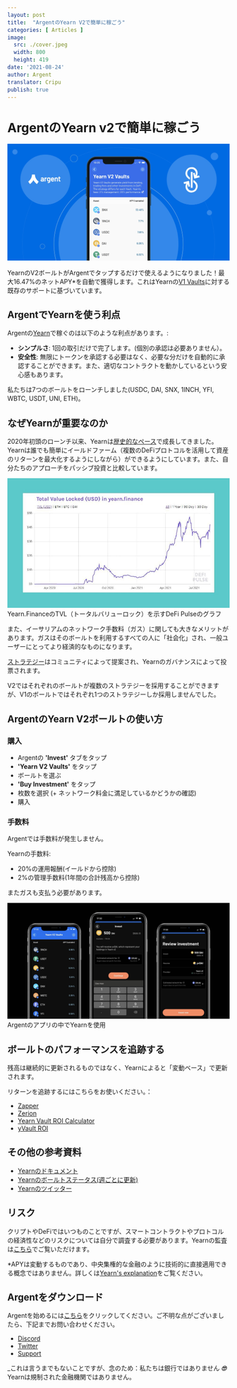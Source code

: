 ```yaml
---
layout: post
title:  "ArgentのYearn V2で簡単に稼ごう"
categories: [ Articles ]
image:
  src: ./cover.jpeg
  width: 800
  height: 419
date: '2021-08-24'
author: Argent
translator: Cripu
publish: true
---
```


# ArgentのYearn v2で簡単に稼ごう

![](Image1.jpg?w=2064&h=1080)

YearnのV2ボールトがArgentでタップするだけで使えるようになりました！最大16.47%のネットAPY*を自動で獲得します。これはYearnの[V1 Vaults](https://www.argent.xyz/blog/yearn-vaults-in-argent/)に対する既存のサポートに基づいています。

## **ArgentでYearnを使う利点**

Argentの[Yearn](https://yearn.finance/vaults)で稼ぐのは以下のような利点があります。:

- **シンプルさ**: 1回の取引だけで完了します。(個別の承認は必要ありません）。
- **安全性**: 無限にトークンを承認する必要はなく、必要な分だけを自動的に承認することができます。また、適切なコントラクトを動かしているという安心感もあります。

私たちは7つのボールトをローンチしました(USDC, DAI, SNX, 1INCH, YFI, WBTC, USDT, UNI, ETH)。

## **なぜYearnが重要なのか**

2020年初頭のローンチ以来、Yearnは[歴史的なペース](https://defipulse.com/yearn.finance)で成長してきました。Yearnは誰でも簡単にイールドファーム（複数のDeFiプロトコルを活用して資産のリターンを最大化するようにしながら）ができるようにしています。また、自分たちのアプローチをパッシブ投資と比較しています。

![](Image2.jpg?w=944&h=549)Yearn.FinanceのTVL（トータルバリューロック）を示すDeFi Pulseのグラフ

また、イーサリアムのネットワーク手数料（ガス）に関しても大きなメリットがあります。ガスはそのボールトを利用するすべての人に「社会化」され、一般ユーザーにとってより経済的なものになります。

[ストラテジー](https://medium.com/yearn-state-of-the-vaults/the-vaults-at-yearn-9237905ffed3)はコミュニティによって提案され、Yearnのガバナンスによって投票されます。

V2ではそれぞれのボールトが複数のストラテジーを採用することができますが、V1のボールトではそれぞれ1つのストラテジーしか採用しませんでした。

## **ArgentのYearn V2ボールトの使い方**

### **購入**

- Argentの **'Invest'** タブをタップ
- **'Yearn V2 Vaults'** をタップ
- ボールトを選ぶ
- **'Buy Investment'** をタップ
- 枚数を選択 (+ ネットワーク料金に満足しているかどうかの確認)
- 購入

### **手数料**

Argentでは手数料が発生しません。

Yearnの手数料:

- 20%の運用報酬(イールドから控除)
- 2%の管理手数料(1年間の合計残高から控除)

またガスも支払う必要があります。

![](Image3.jpg?w=2500&h=1300)
Argentのアプリの中でYearnを使用

## **ボールトのパフォーマンスを追跡する**

残高は継続的に更新されるものではなく、Yearnによると「変動ベース」で更新されます。

リターンを追跡するにはこちらをお使いください。：

- [Zapper](https://zapper.fi/)
- [Zerion](https://app.zerion.io/)
- [Yearn Vault ROI Calculator](https://yearn-roi.xyz/#/)
- [yVault ROI](https://yvault-roi.netlify.app/)

## **その他の参考資料**

- [Yearnのドキュメント](https://docs.yearn.finance/)
- [Yearnのボールトステータス(週ごとに更新)](https://medium.com/yearn-state-of-the-vaults/the-vaults-at-yearn-9237905ffed3)
- [Yearnのツイッター](https://twitter.com/iearnfinance)

## **リスク**

クリプトやDeFiではいつものことですが、スマートコントラクトやプロトコルの経済性などのリスクについては自分で調査する必要があります。Yearnの監査は[こちら](https://docs.yearn.finance/resources/audits)でご覧いただけます。

\*APYは変動するものであり、中央集権的な金融のように技術的に直接適用できる概念ではありません。詳しくは[Yearn's explanation](https://docs.yearn.finance/resources/guides/how-to-understand-yvault-roi#roi-calculation)をご覧ください。

## **Argentをダウンロード**

Argentを始めるには[こちら](https://argent.link/yearn-v2-post)をクリックしてください。ご不明な点がございましたら、下記までお問い合わせください。

- [Discord](https://discord.com/invite/GWSyrHg)
- [Twitter](https://twitter.com/argentHQ)
- [Support](https://support.argent.xyz/hc/en-us)

_これは言うまでもないことですが、念のため：私たちは銀行ではありません _**🙄**_ Yearnは規制された金融機関ではありません。